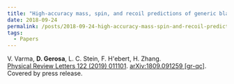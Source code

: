 ```yaml
---
title: "High-accuracy mass, spin, and recoil predictions of generic black-hole merger remnants"
date: 2018-09-24
permalink: /posts/2018-09-24-high-accuracy-mass-spin-and-recoil-predictions-of-generic-black-hole-merger-remnants
tags:
  - Papers
---
```






V. Varma, **D. Gerosa**, L. C. Stein, F. H'ebert, H. Zhang.\
[Physical Review Letters 122 (2019) 011101](https://journals.aps.org/prl/abstract/10.1103/PhysRevLett.122.011101). [arXiv:1809.091259 [gr-qc]](https://arxiv.org/abs/1809.091259).\
Covered by press release.